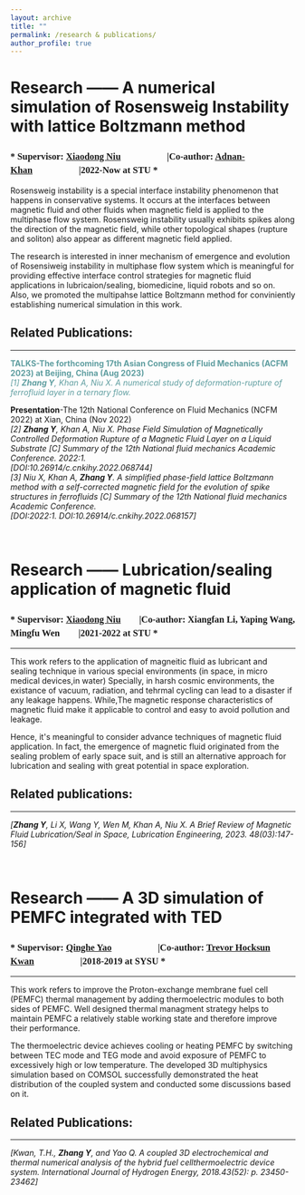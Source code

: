 ```yaml
---
layout: archive
title: ""
permalink: /research & publications/
author_profile: true
---
```


Research —— A numerical simulation of Rosensweig Instability with lattice Boltzmann method 
======
### <font face="Times of New Rome"> * Supervisor: <a href="https://scholar.google.com/citations?user=StJCQfAAAAAJ">Xiaodong Niu</a>　　　　　|Co-author: <a href="https://www.researchgate.net/profile/Adnan-Khan-14">Adnan-Khan</a>　　　　　|2022-Now at STU *</font>
Rosensweig instability is a special interface instability phenomenon that happens in conservative systems. 
It occurs at the interfaces between magnetic fluid and other fluids when magnetic field is applied to the multiphase flow system. 
Rosensweig instability usually exhibits spikes along the direction of the magnetic field, while other topological shapes (rupture and soliton) also appear as different magnetic field applied.

The research is interested in inner mechanism of emergence and evolution of Rosensiweig instability in multiphase flow system which is meaningful for providing effective interface control strategies for magnetic fluid applications in lubricaion/sealing, biomedicine, liquid robots and so on. 
Also, we promoted the multipahse lattice Boltzmann method for conviniently establishing numerical simulation in this work. 

## Related Publications: 
---
<!--#--------------------------------------------------------------------------------------------------------------------------------------------------------------------------------------------------->
<!--<font color=#0099ff>color #0099ff</font>-->

**<font color=CadetBlue>  TALKS-The forthcoming 17th Asian Congress of Fluid Mechanics (ACFM 2023) at Beijing, China (Aug 2023) <br></font>**
*<font color=CadetBlue>[1] __Zhang Y__, Khan A, Niu X. A numerical study of deformation-rupture of ferrofluid layer in a ternary flow.<br> </font>*

**Presentation**-The 12th National Conference on Fluid Mechanics (NCFM 2022) at Xian, China (Nov 2022)<br>
*[2] __Zhang Y__, Khan A, Niu X. Phase Field Simulation of Magnetically Controlled Deformation Rupture of a Magnetic Fluid Layer on a Liquid Substrate [C] Summary of the 12th National fluid mechanics Academic Conference. 2022:1.<br>
[DOI:10.26914/c.cnkihy.2022.068744]* <br>
*[3] Niu X, Khan A, __Zhang Y__. A simplified phase-field lattice Boltzmann method with a self-corrected magnetic field for the evolution of spike structures in ferrofluids [C] Summary of the 12th National fluid mechanics Academic Conference.<br>
[DOI:2022:1. DOI:10.26914/c.cnkihy.2022.068157]*<br> 

<!--#---------------------------------------------------------------------------------------------------------------------------------------------------------------------------------------------------><br>
  
Research —— Lubrication/sealing application of magnetic fluid
======
### <font face="Times of New Rome"> * Supervisor: <a href="https://scholar.google.com/citations?user=StJCQfAAAAAJ">Xiaodong Niu</a>　　|Co-author: Xiangfan Li, Yaping Wang, Mingfu Wen　　|2021-2022 at STU *</font>
---
This work refers to the application of magneitic fluid as lubricant and sealing technique in various special environments (in space, in micro medical devices,in water) 
Specially, in harsh cosmic environments, the existance of vacuum, radiation, and tehrmal cycling can lead to a disaster if any leakage happens.
While,The magnetic response characteristics of magnetic fluid make it applicable to control and easy to avoid pollution and leakage. 

Hence, it's meaningful to consider advance techniques of magnetic fluid application. In fact, the emergence of magnetic fluid originated from the sealing problem of early space suit, 
and is still an alternative approach for lubrication and sealing with great potential in space exploration.<br>

## Related publications:
---
*[__Zhang Y__, Li X, Wang Y, Wen M, Khan A, Niu X. A Brief Review of Magnetic Fluid Lubrication/Seal in Space, Lubrication Engineering, 2023. 48(03):147-156]*
<!--#---------------------------------------------------------------------------------------------------------------------------------------------------------------------------------------------------><br>
  
Research —— A 3D simulation of PEMFC integrated with TED 
====== 
### <font face="Times of New Rome"> * Supervisor: <a href="https://www.researchgate.net/profile/Qing-He-Yao">Qinghe Yao</a>　　　　　|Co-author: <a href="https://www.researchgate.net/profile/Trevor-Kwan">Trevor Hocksun Kwan</a>　　　　　|2018-2019 at SYSU *</font>
---
This work refers to improve the Proton-exchange membrane fuel cell (PEMFC) thermal management by adding thermoelectric modules to both sides of PEMFC. 
Well designed thermal managment strategy helps to maintain PEMFC a relatively stable working state and therefore improve their performance.

The thermoelectric device achieves cooling or heating PEMFC by switching between TEC mode and TEG mode and avoid exposure of PEMFC to excessively high or low temperature. 
The developed 3D multiphysics simulation based on COMSOL successfully demonstrated the heat distribution of the coupled system and conducted some discussions based on it.

## Related Publications: 
---
*[Kwan, T.H., __Zhang Y__, and Yao Q. A coupled 3D electrochemical and thermal numerical analysis of the hybrid fuel cellthermoelectric device system. International Journal of Hydrogen Energy, 2018.43(52): p. 23450-23462]*
<!--#---------------------------------------------------------------------------------------------------------------------------------------------------------------------------------------------------><br>


